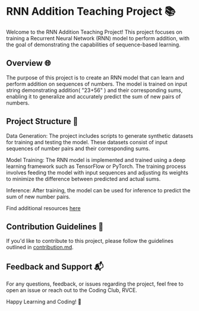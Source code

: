 # RNN Addition Teaching Project 📚
Welcome to the RNN Addition Teaching Project! This project focuses on training a Recurrent Neural Network (RNN) model to perform addition, with the goal of demonstrating the capabilities of sequence-based learning.

## Overview 🌐
The purpose of this project is to create an RNN model that can learn and perform addition on sequences of numbers. The model is trained on input string demonstrating addition( "23+56" ) and their corresponding sums, enabling it to generalize and accurately predict the sum of new pairs of numbers.

## Project Structure 📁
Data Generation: The project includes scripts to generate synthetic datasets for training and testing the model. These datasets consist of input sequences of number pairs and their corresponding sums.

Model Training: The RNN model is implemented and trained using a deep learning framework such as TensorFlow or PyTorch. The training process involves feeding the model with input sequences and adjusting its weights to minimize the difference between predicted and actual sums.

Inference: After training, the model can be used for inference to predict the sum of new number pairs.

Find additional resources [here](https://machinelearningmastery.com/learn-add-numbers-seq2seq-recurrent-neural-networks/)

## Contribution Guidelines 🤝
If you'd like to contribute to this project, please follow the guidelines outlined in [contribution.md](https://github.com/codingclubrvce/AI-ML-101/blob/a190d5d38896d8e883f5ef5a158521c1f3e394d4/contribution.md).

## Feedback and Support 📬
For any questions, feedback, or issues regarding the project, feel free to open an issue or reach out to the Coding Club, RVCE.

Happy Learning and Coding! 🚀
